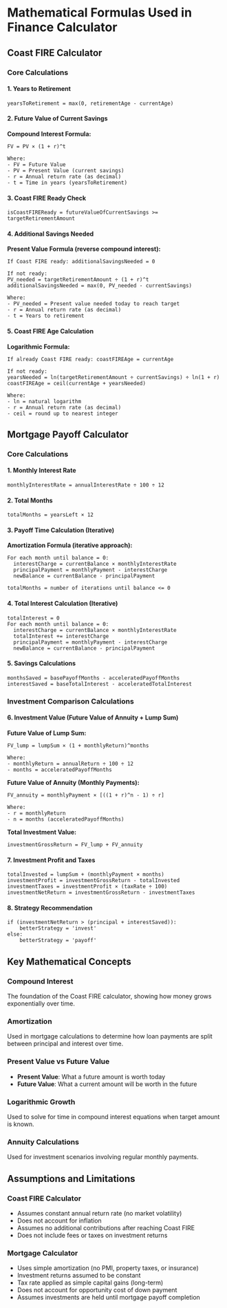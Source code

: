 # Mathematical Formulas Used in Finance Calculator

## Coast FIRE Calculator

### Core Calculations

#### 1. Years to Retirement
```
yearsToRetirement = max(0, retirementAge - currentAge)
```

#### 2. Future Value of Current Savings
**Compound Interest Formula:**
```
FV = PV × (1 + r)^t

Where:
- FV = Future Value
- PV = Present Value (current savings)
- r = Annual return rate (as decimal)
- t = Time in years (yearsToRetirement)
```

#### 3. Coast FIRE Ready Check
```
isCoastFIREReady = futureValueOfCurrentSavings >= targetRetirementAmount
```

#### 4. Additional Savings Needed
**Present Value Formula (reverse compound interest):**
```
If Coast FIRE ready: additionalSavingsNeeded = 0

If not ready:
PV_needed = targetRetirementAmount ÷ (1 + r)^t
additionalSavingsNeeded = max(0, PV_needed - currentSavings)

Where:
- PV_needed = Present value needed today to reach target
- r = Annual return rate (as decimal) 
- t = Years to retirement
```

#### 5. Coast FIRE Age Calculation
**Logarithmic Formula:**
```
If already Coast FIRE ready: coastFIREAge = currentAge

If not ready:
yearsNeeded = ln(targetRetirementAmount ÷ currentSavings) ÷ ln(1 + r)
coastFIREAge = ceil(currentAge + yearsNeeded)

Where:
- ln = natural logarithm
- r = Annual return rate (as decimal)
- ceil = round up to nearest integer
```

## Mortgage Payoff Calculator

### Core Calculations

#### 1. Monthly Interest Rate
```
monthlyInterestRate = annualInterestRate ÷ 100 ÷ 12
```

#### 2. Total Months
```
totalMonths = yearsLeft × 12
```

#### 3. Payoff Time Calculation (Iterative)
**Amortization Formula (iterative approach):**
```
For each month until balance = 0:
  interestCharge = currentBalance × monthlyInterestRate
  principalPayment = monthlyPayment - interestCharge
  newBalance = currentBalance - principalPayment
  
totalMonths = number of iterations until balance <= 0
```

#### 4. Total Interest Calculation (Iterative)
```
totalInterest = 0
For each month until balance = 0:
  interestCharge = currentBalance × monthlyInterestRate
  totalInterest += interestCharge
  principalPayment = monthlyPayment - interestCharge
  newBalance = currentBalance - principalPayment
```

#### 5. Savings Calculations
```
monthsSaved = basePayoffMonths - acceleratedPayoffMonths
interestSaved = baseTotalInterest - acceleratedTotalInterest
```

### Investment Comparison Calculations

#### 6. Investment Value (Future Value of Annuity + Lump Sum)
**Future Value of Lump Sum:**
```
FV_lump = lumpSum × (1 + monthlyReturn)^months

Where:
- monthlyReturn = annualReturn ÷ 100 ÷ 12
- months = acceleratedPayoffMonths
```

**Future Value of Annuity (Monthly Payments):**
```
FV_annuity = monthlyPayment × [((1 + r)^n - 1) ÷ r]

Where:
- r = monthlyReturn
- n = months (acceleratedPayoffMonths)
```

**Total Investment Value:**
```
investmentGrossReturn = FV_lump + FV_annuity
```

#### 7. Investment Profit and Taxes
```
totalInvested = lumpSum + (monthlyPayment × months)
investmentProfit = investmentGrossReturn - totalInvested
investmentTaxes = investmentProfit × (taxRate ÷ 100)
investmentNetReturn = investmentGrossReturn - investmentTaxes
```

#### 8. Strategy Recommendation
```
if (investmentNetReturn > (principal + interestSaved)):
    betterStrategy = 'invest'
else:
    betterStrategy = 'payoff'
```

## Key Mathematical Concepts

### Compound Interest
The foundation of the Coast FIRE calculator, showing how money grows exponentially over time.

### Amortization
Used in mortgage calculations to determine how loan payments are split between principal and interest over time.

### Present Value vs Future Value
- **Present Value**: What a future amount is worth today
- **Future Value**: What a current amount will be worth in the future

### Logarithmic Growth
Used to solve for time in compound interest equations when target amount is known.

### Annuity Calculations
Used for investment scenarios involving regular monthly payments.

## Assumptions and Limitations

### Coast FIRE Calculator
- Assumes constant annual return rate (no market volatility)
- Does not account for inflation
- Assumes no additional contributions after reaching Coast FIRE
- Does not include fees or taxes on investment returns

### Mortgage Calculator
- Uses simple amortization (no PMI, property taxes, or insurance)
- Investment returns assumed to be constant
- Tax rate applied as simple capital gains (long-term)
- Does not account for opportunity cost of down payment
- Assumes investments are held until mortgage payoff completion